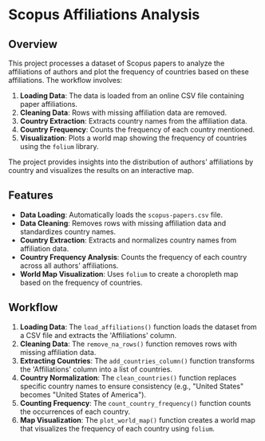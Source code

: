 # Scopus Affiliations Analysis

## Overview

This project processes a dataset of Scopus papers to analyze the affiliations of authors and plot the frequency of countries based on these affiliations. The workflow involves:

1. **Loading Data**: The data is loaded from an online CSV file containing paper affiliations.
2. **Cleaning Data**: Rows with missing affiliation data are removed.
3. **Country Extraction**: Extracts country names from the affiliation data.
4. **Country Frequency**: Counts the frequency of each country mentioned.
5. **Visualization**: Plots a world map showing the frequency of countries using the `folium` library.

The project provides insights into the distribution of authors' affiliations by country and visualizes the results on an interactive map.

## Features

- **Data Loading**: Automatically loads the `scopus-papers.csv` file.
- **Data Cleaning**: Removes rows with missing affiliation data and standardizes country names.
- **Country Extraction**: Extracts and normalizes country names from affiliation data.
- **Country Frequency Analysis**: Counts the frequency of each country across all authors' affiliations.
- **World Map Visualization**: Uses `folium` to create a choropleth map based on the frequency of countries.

## Workflow

1. **Loading Data**: The `load_affiliations()` function loads the dataset from a CSV file and extracts the 'Affiliations' column.
2. **Cleaning Data**: The `remove_na_rows()` function removes rows with missing affiliation data.
3. **Extracting Countries**: The `add_countries_column()` function transforms the 'Affiliations' column into a list of countries.
4. **Country Normalization**: The `clean_countries()` function replaces specific country names to ensure consistency (e.g., "United States" becomes "United States of America").
5. **Counting Frequency**: The `count_country_frequency()` function counts the occurrences of each country.
6. **Map Visualization**: The `plot_world_map()` function creates a world map that visualizes the frequency of each country using `folium`.
